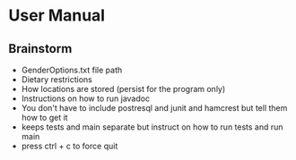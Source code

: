 # User Manual

## Brainstorm
* GenderOptions.txt file path
* Dietary restrictions
* How locations are stored (persist for the program only)
* Instructions on how to run javadoc
* You don't have to include postresql and junit and hamcrest but tell them how to get it
* keeps tests and main separate but instruct on how to run tests and run main
* press ctrl + c to force quit